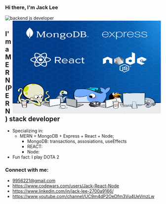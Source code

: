 ### Hi there, I'm Jack Lee
<img src="https://user-images.githubusercontent.com/1303154/88677602-1635ba80-d120-11ea-84d8-d263ba5fc3c0.gif" width="28px" height="28px" alt="backend js developer">

<img align="right" alt="GIF" width="480" height="300" src="./content/images/images.jpeg" >

## I'm a MERN (PERN) stack developer
- Specializing in:
  - MERN = MongoDB + Express + React + Node;
    - MongoDB: transactions, assosiations, useEffects
    - REACT:
    - Node:
- Fun fact: I play DOTA 2

### Connect with me:

- 9956221@gmail.com
- https://www.codewars.com/users/Jack-React-Node
- https://www.linkedin.com/in/jack-lee-2700a9166/
- https://www.youtube.com/channel/UC9m4dP2OeDfm3Vu4UeVmzLw



